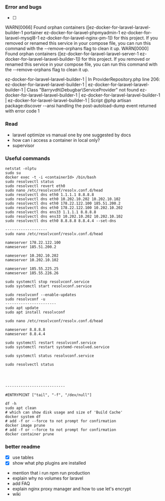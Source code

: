 ### Error and bugs
* [ ] 


WARN[0066] Found orphan containers ([ez-docker-for-laravel-laravel-builder-1 portainer ez-docker-for-laravel-phpmyadmin-1 ez-docker-for-laravel-mysql8-1 ez-docker-for-laravel-nginx-pm-1]) for this project. If you removed or renamed this service in your compose file, you can run this command with the --remove-orphans flag to clean it up.
WARN[0000] Found orphan containers ([ez-docker-for-laravel-laravel-server-1 ez-docker-for-laravel-laravel-builder-1]) for this project. If you removed or renamed this service in your compose file, you can run this command with the --remove-orphans flag to clean it up.


ez-docker-for-laravel-laravel-builder-1  | In ProviderRepository.php line 206:
ez-docker-for-laravel-laravel-builder-1  |
ez-docker-for-laravel-laravel-builder-1  |   Class "Barryvdh\Debugbar\ServiceProvider" not found
ez-docker-for-laravel-laravel-builder-1  |
ez-docker-for-laravel-laravel-builder-1  |
ez-docker-for-laravel-laravel-builder-1  | Script @php artisan package:discover --ansi handling the post-autoload-dump event returned with error code 1




### Read

* laravel optimize vs manual one by one suggested by docs
* how can i access a container in local only?
* supervisor


### Useful commands

```cli
netstat -nlptu
sudo su
docker exec -t -i <containerId> /bin/bash
sudo resolvectl status
sudo resolvectl revert eth0
sudo nano /etc/resolvconf/resolv.conf.d/head
sudo resolvectl dns eth0 1.1.1.1 8.8.8.8
sudo resolvectl dns eth0 10.202.10.202 10.202.10.102
sudo resolvectl dns eth0 178.22.122.100 185.51.200.2
sudo resolvectl dns eth0 178.22.122.100 10.202.10.202
sudo resolvectl dns ens33 1.1.1.1 8.8.8.8
sudo resolvectl dns ens33 10.202.10.202 10.202.10.102
sudo resolvectl dns eth0 8.8.8.8 8.8.4.4 --set-dns

-------------------
sudo nano /etc/resolvconf/resolv.conf.d/head

nameserver 178.22.122.100
nameserver 185.51.200.2

nameserver 10.202.10.202
nameserver 10.202.10.102

nameserver 185.55.225.25
nameserver 185.55.226.26

sudo systemctl stop resolvconf.service
sudo systemctl start resolvconf.service

sudo resolvconf --enable-updates
sudo resolvconf -u
-----------------------
sudo apt update
sudo apt install resolvconf

sudo nano /etc/resolvconf/resolv.conf.d/head

nameserver 8.8.8.8
nameserver 8.8.4.4

sudo systemctl restart resolvconf.service
sudo systemctl restart systemd-resolved.service

sudo systemctl status resolvconf.service

sudo resolvectl status




---------------------------

#ENTRYPOINT ["tail", "-f", "/dev/null"]

df -h
sudo apt clean
# which can show disk usage and size of 'Build Cache'
docker system df
# add -f or --force to not prompt for confirmation
docker image prune
# add -f or --force to not prompt for confirmation
docker container prune
```


### better readme

- [x] use tables
- [x] show what php plugins are installed
- mention that i run npm run production
- explain why no volumes for laravel
- add FAQ
- explain nginx proxy manager and how to use let's encrypt
- wiki
